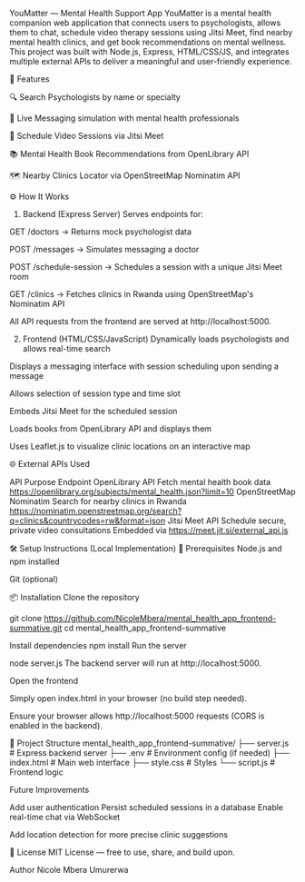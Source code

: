 YouMatter — Mental Health Support App
YouMatter is a mental health companion web application that connects users to psychologists, allows them to chat, schedule video therapy sessions using Jitsi Meet, find nearby mental health clinics, and get book recommendations on mental wellness. This project was built with Node.js, Express, HTML/CSS/JS, and integrates multiple external APIs to deliver a meaningful and user-friendly experience.

🚀 Features

🔍 Search Psychologists by name or specialty

💬 Live Messaging simulation with mental health professionals

📅 Schedule Video Sessions via Jitsi Meet

📚 Mental Health Book Recommendations from OpenLibrary API

🗺️ Nearby Clinics Locator via OpenStreetMap Nominatim API

⚙️ How It Works
1. Backend (Express Server)
Serves endpoints for:

GET /doctors → Returns mock psychologist data

POST /messages → Simulates messaging a doctor

POST /schedule-session → Schedules a session with a unique Jitsi Meet room

GET /clinics → Fetches clinics in Rwanda using OpenStreetMap's Nominatim API

All API requests from the frontend are served at http://localhost:5000.

2. Frontend (HTML/CSS/JavaScript)
Dynamically loads psychologists and allows real-time search

Displays a messaging interface with session scheduling upon sending a message

Allows selection of session type and time slot

Embeds Jitsi Meet for the scheduled session

Loads books from OpenLibrary API and displays them

Uses Leaflet.js to visualize clinic locations on an interactive map

🌐 External APIs Used

API	Purpose	Endpoint
OpenLibrary API	Fetch mental health book data	https://openlibrary.org/subjects/mental_health.json?limit=10
OpenStreetMap Nominatim	Search for nearby clinics in Rwanda	https://nominatim.openstreetmap.org/search?q=clinics&countrycodes=rw&format=json
Jitsi Meet API	Schedule secure, private video consultations	Embedded via https://meet.jit.si/external_api.js

🛠️ Setup Instructions (Local Implementation)
🔧 Prerequisites
Node.js and npm installed

Git (optional)

📦 Installation
Clone the repository

git clone https://github.com/NicoleMbera/mental_health_app_frontend-summative.git
cd  mental_health_app_frontend-summative

Install dependencies
npm install
Run the server

node server.js
The backend server will run at http://localhost:5000.

Open the frontend

Simply open index.html in your browser (no build step needed).

Ensure your browser allows http://localhost:5000 requests (CORS is enabled in the backend).

📂 Project Structure
mental_health_app_frontend-summative/
├── server.js           # Express backend server
├── .env                # Environment config (if needed)
├── index.html          # Main web interface
├── style.css           # Styles
└── script.js           # Frontend logic

Future Improvements

Add user authentication
Persist scheduled sessions in a database
Enable real-time chat via WebSocket

Add location detection for more precise clinic suggestions

📜 License
MIT License — free to use, share, and build upon.

Author
Nicole Mbera Umurerwa

